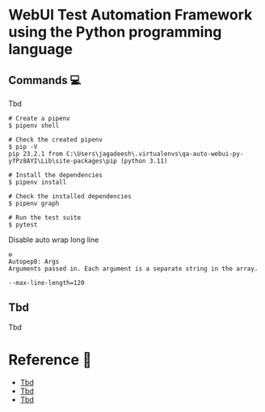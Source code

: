 # WebUI Test Automation Framework using the Python programming language

## Commands 💻

Tbd

```shell
# Create a pipenv
$ pipenv shell

# Check the created pipenv
$ pip -V
pip 23.2.1 from C:\Users\jagadeesh\.virtualenvs\qa-auto-webui-py-yfPz8AYI\Lib\site-packages\pip (python 3.11)

# Install the dependencies
$ pipenv install

# Check the installed dependencies
$ pipenv graph

# Run the test suite
$ pytest
```

Disable auto wrap long line

```
⚙️
Autopep8: Args
Arguments passed in. Each argument is a separate string in the array.

--max-line-length=120
```

## Tbd

Tbd

# Reference 🔗

- [Tbd](https://tbd.com/)
- [Tbd](https://tbd.com/)
- [Tbd](https://tbd.com/)
